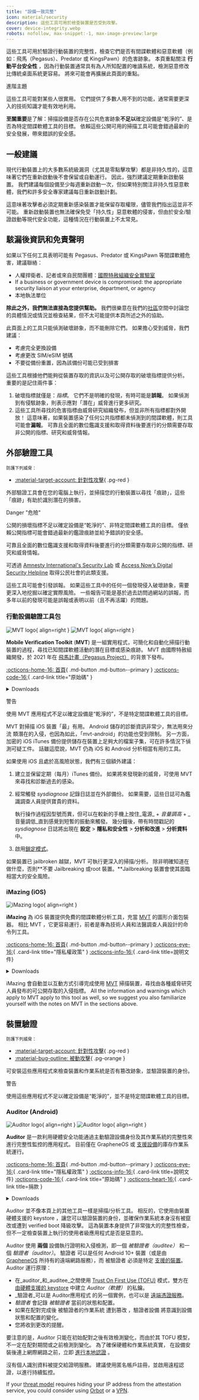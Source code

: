```yaml
---
title: "設備一致完整"
icon: material/security
description: 這些工具可用於檢查裝置是否受到攻擊。
cover: device-integrity.webp
robots: nofollow, max-snippet:-1, max-image-preview:large
---
```


這些工具可用於驗證行動裝置的完整性，檢查它們是否有間諜軟體和惡意軟體（例如：飛馬（Pegasus）、Predator 或 KingsPawn）的危害跡象。 本頁重點關注 **行動平台安全性** ，因為行動裝置通常具有為人所知配置的唯讀系統，檢測惡意修改比傳統桌面系統更容易。 將來可能會再擴展此頁面的重點。

<div class="admonition note" markdown>
<p class="admonition-title">進階主題</p>

這些工具可能對某些人很實用。 它們提供了多數人用不到的功能，通常需要更深入的技術知識才能有效地利用。

</div>

**至關重要**是了解：掃描設備是否存在公共危害跡象**不足以**確定設備是“乾淨的”、是否為特定間諜軟體工具的目標。 依賴這些公開可用的掃描工具可能會錯過最新的安全發展，帶來錯誤的安全感。

## 一般建議

現代行動裝置上的大多數系統級漏洞（尤其是零點擊攻擊）都是非持久性的，這意味著它們在重新啟動後不會保留或自動運行。 因此，強烈建議定期重新啟動裝置。 我們建議每個設備至少每週重新啟動一次，但如果特別關注非持久性惡意軟體，我們和許多安全專家建議每日重新啟動計劃。

這意味著攻擊者必須定期重新感染裝置才能保留存取權限，儘管我們指出這並非不可能。 重新啟動裝置也無法確保免受「持久性」惡意軟體的侵害，但由於安全/驗證啟動等現代安全功能，這種情況在行動裝置上不太常見。

## 駭漏後資訊和免責聲明

如果以下任何工具表明可能有 Pegasus、Predator 或 KingsPawn 等間諜軟體危害，建議聯絡：

- 人權捍衛者、記者或來自民間團體：[國際特赦組織安全實驗室](https://securitylab.amnesty.org/contact-us)
- If a business or government device is compromised: the appropriate security liaison at your enterprise, department, or agency
- 本地執法單位

**除此之外，我們無法直接為您提供幫助。** 我們很樂意在我們的[社區](https://discuss.privacyguides.net)空間中討論您的具體情況或情況並檢查結果，但不太可能提供本頁所述之外的協助。

此頁面上的工具只能偵測破壞跡象，而不能刪除它們。 如果擔心受到威脅，我們建議：

- 考慮完全更換設備
- 考慮更改 SIM/eSIM 號碼
- 不要從備份重置，因為該備份可能已受到損害

這些工具根據他們能夠從裝置存取的資訊以及可公開存取的破壞指標提供分析。 重要的是記住兩件事：

1. 破壞指標就僅是：_指標_。 它們不是明確的發現，有時可能是**誤報**。 如果偵測到有侵駭跡象，則表示應對「潛在」威脅進行更多研究。
2. 這些工具所尋找的危害指標由威脅研究組織發布，但並非所有指標都對外開放！ 這意味著，如果裝置感染了任何公共指標都未偵測到的間諜軟體，則工具可能會**漏報**。 可靠且全面的數位鑑識支援和取得資料後要進行的分類需要存取非公開的指標、研究和威脅情報。

## 外部驗證工具

<small>防護下列威脅：</small>

- [:material-target-account: 針對性攻擊](basics/common-threats.md#attacks-against-specific-individuals){ .pg-red }

外部驗證工具會在您的電腦上執行，並掃描您的行動裝置以尋找「痕跡」，這些「痕跡」有助於識別潛在的損害。

<div class="admonition danger" markdown>
<p class="admonition-title">Danger "危險"</p>

公開的損壞指標不足以確定設備是“乾淨的”、非特定間諜軟體工具的目標。 僅依賴公開指標可能會錯過最新的鑑證痕跡並給予錯誤的安全感。

可靠且全面的數位鑑識支援和取得資料後要進行的分類需要存取非公開的指標、研究和威脅情報。

可透過 [Amnesty International's Security Lab](https://amnesty.org/en/tech/) 或 [Access Now’s Digital Security Helpline](https://accessnow.org/help/) 取得公民社會的此類支援。

</div>

這些工具可能會引發誤報。 如果這些工具中的任何一個發現侵入破壞跡象，需要更深入地挖掘以確定實際風險。 一些報告可能是基於過去訪問過網站的誤報，而多年以前的發現可能是誤報或表明以前（且不再活躍）的問題。

### 行動設備驗證工具包

<div class="admonition recommendation" markdown>

![MVT logo](assets/img/device-integrity/mvt.webp#only-light){ align=right }
![MVT logo](assets/img/device-integrity/mvt-dark.png#only-dark){ align=right }

**Mobile Verification Toolkit** (**MVT**) 是一組實用程式，可簡化和自動化掃描行動裝置的過程，尋找已知間諜軟體活動的潛在目標或感染痕跡。 MVT 由國際特赦組織開發，於 2021 年在 [飛馬計畫（Pegasus Project）](https://forbiddenstories.org/about-the-pegasus-project/) 的背景下發布。

[:octicons-home-16: 首頁](https://mvt.re){ .md-button .md-button--primary }
[:octicons-code-16:](https://github.com/mvt-project/mvt){ .card-link title="原始碼" }

<details class="downloads" markdown>
<summary>Downloads</summary>

- [:simple-apple: macOS](https://docs.mvt.re/en/latest/install)
- [:simple-linux: Linux](https://docs.mvt.re/en/latest/install)

</details>

</div>

<div class="admonition warning" markdown>
<p class="admonition-title">警告</p>

使用 MVT 應用程式不足以確定設備是“乾淨的”，不是特定間諜軟體工具的目標。

</div>

MVT 對掃描 iOS 裝置「最」有用。 Android 儲存的診斷資訊非常少，無法用來分流
類潛在的入侵，也因為如此，「mvt-android」的功能也受到限制。 另一方面，加密的 iOS iTunes 備份提供儲存在裝置上足夠大的檔案子集，可在許多情況下偵測可疑工件。 話雖這麼說，MVT 仍為 iOS 和 Android 分析相當有用的工具。

如果使用 iOS 且處於高風險狀態，我們有三個額外建議：

1. 建立並保留定期（每月）iTunes 備份。 如果將來發現新的威脅，可使用 MVT 來尋找和診斷過去的感染。

2. 經常觸發 _sysdiagnose_ 記錄日誌並在外部備份。 如果需要，這些日誌可為鑑識調查人員提供寶貴的資料。

   執行操作過程因型號而異，但可以在較新的手機上按住_電源_ + _音量調高_ + _音量調低_直到感覺到短暫的振動來觸發。 幾分鐘後，帶有時間戳記的 _sysdiagnose_ 日誌將出現在 **設定** > **隱私和安全性** > **分析和改進** > **分析資料** 中。

3. 啟用[鎖定模式](https://blog.privacyguides.org/2022/10/27/macos-ventura-privacy-security-updates/#lockdown-mode)。

如果裝置已 jailbroken 越獄，MVT 可執行更深入的掃描/分析。 除非明確知道在做什麼，否則\*\*不要 Jailbreaking 或root 裝置。\*\*Jailbreaking 裝置會使其面臨相當大的安全風險。

### iMazing (iOS)

<div class="admonition recommendation" markdown>

![iMazing logo](assets/img/device-integrity/imazing.png){ align=right }

**iMazing** 為 iOS 裝置提供免費的間諜軟體分析工具，充當 [MVT](#mobile-verification-toolkit) 的圖形介面包裝器。 相比 MVT ，它更容易運行，前者是專為技術人員和法醫調查人員設計的命令列工具。

[:octicons-home-16: 首頁](https://imazing.com){ .md-button .md-button--primary }
[:octicons-eye-16:](https://imazing.com/privacy-policy){ .card-link title="隱私權政策" }
[:octicons-info-16:](https://imazing.com/spyware-analyzer){ .card-link title=說明文件}

<details class="downloads" markdown>
<summary>Downloads</summary>

- [:fontawesome-brands-windows: Windows](https://imazing.com/download)
- [:simple-apple: macOS](https://imazing.com/download)

</details>

</div>

iMazing 會自動並以互動方式引導完成使用 [MVT](#mobile-verification-toolkit) 掃描裝置，尋找由各種威脅研究人員發布的可公開存取的入侵指標。 All the information and warnings which apply to MVT apply to this tool as well, so we suggest you also familiarize yourself with the notes on MVT in the sections above.

## 裝置驗證

<small>防護下列威脅：</small>

- [:material-target-account: 針對性攻擊](basics/common-threats.md#attacks-against-specific-individuals){ .pg-red }
- [:material-bug-outline: 被動攻擊](basics/common-threats.md#security-and-privacy){ .pg-orange }

可安裝這些應用程式來檢查裝置和作業系統是否有篡改跡象，並驗證裝置的身份。

<div class="admonition warning" markdown>
<p class="admonition-title">警告</p>

使用這些應用程式不足以確定設備是“乾淨的”，並不是特定間諜軟體工具的目標。

</div>

### Auditor (Android)

<div class="admonition recommendation" markdown>

![Auditor logo](assets/img/device-integrity/auditor.svg#only-light){ align=right }
![Auditor logo](assets/img/device-integrity/auditor-dark.svg#only-dark){ align=right }

**Auditor** 是一款利用硬體安全功能通過主動驗證設備身份及其作業系統的完整性來進行完整性監控的應用程式。 目前僅在 GrapheneOS 或 [支援設備](https://attestation.app/about#device-support)的庫存作業系統運行。

[:octicons-home-16: 首頁](https://attestation.app){ .md-button .md-button--primary }
[:octicons-eye-16:](https://attestation.app/privacy-policy){ .card-link title="隱私權政策" }
[:octicons-info-16:](https://attestation.app/about){ .card-link title=說明文件}
[:octicons-code-16:](https://attestation.app/source){ .card-link title="原始碼" }
[:octicons-heart-16:](https://attestation.app/donate){ .card-link title=捐款 }

<details class="downloads" markdown>
<summary>Downloads</summary>

- [:simple-googleplay: Google Play](https://play.google.com/store/apps/details?id=app.attestation.auditor.play)
- [:simple-github: GitHub](https://github.com/GrapheneOS/Auditor/releases)
- [:material-cube-outline: GrapheneOS App Store](https://github.com/GrapheneOS/Apps/releases)

</details>

</div>

Auditor 並不像本頁上的其他工具一樣是掃描/分析工具。 相反的，它使用由裝置硬體支援的 keystore ，讓您可以驗證裝置的身份，並確保作業系統本身沒有被竄改或遭到 verified boot 降級攻擊。 這為裝置本身提供了非常強大的完整性檢查，但不一定檢查裝置上執行的使用者級應用程式是否是惡意的。

Auditor 使用 **兩個** 設備執行證明和入侵檢測，即一個 _被驗證者（auditee）_ 和一個 _驗證者（auditor）_。 驗證者 可以是任何 Android 10+ 裝置（或是由 [GrapheneOS](android/distributions.md#grapheneos) 所持有的遠端網路服務），而 被驗證者 必須是特定 [支援的裝置](https://attestation.app/about#device-support)。 Auditor 運行原理：

- 在_auditor_和_auditee_之間使用 [Trust On First Use (TOFU)](https://en.wikipedia.org/wiki/Trust_on_first_use) 模式，雙方在 [由硬體支援的 keystore](https://source.android.com/security/keystore/) 中建立 _Auditor（軟體）_ 的私鑰。
- _驗證者_可以是 Auditor應用程式 的另一個實例，也可以是 [遠端憑證服務](https://attestation.app)。
- _驗證者_ 會記錄 _被驗證者_ 當前的狀態和配置。
- 如果在配對完成後 被驗證者的作業系統 遭到篡改 ，驗證者設備 將意識到設備狀態和配置的變化。
- 您將收到更改的提醒。

要注意的是，Auditor 只能在初始配對之後有效檢測變化，而由於其 TOFU 模型，不一定在配對期間或之前檢測到變化。 為了確保硬體和作業系統真實， 在設備安裝後連上網際網路之前，立即 [進行本地認證](https://grapheneos.org/install/web#verifying-installation) 。

沒有個人識別資料被提交給證明服務。 建議使用匿名帳戶註冊，並啟用遠程認證，以進行持續監控。

If your [threat model](basics/threat-modeling.md) requires hiding your IP address from the attestation service, you could consider using [Orbot](alternative-networks.md#orbot) or a [VPN](vpn.md).
